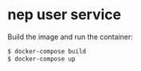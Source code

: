 # nep user service

Build the image and run the container:

```sh
$ docker-compose build 
$ docker-compose up
```